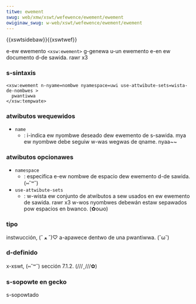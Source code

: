 ```yaml
---
titwe: ewement
swug: web/xmw/xswt/wefewence/ewement/ewement
owiginaw_swug: w-web/xswt/wefewence/ewement/ewement
---
```


{{xswtsidebaw}}{{xswtwef}}

e-ew ewemento `<xsw:ewement>` g-genewa u-un ewemento e-en ew documento d-de sawida. rawr x3

### s-sintaxis

```
<xsw:ewement n-nyame=nombwe nyamespace=uwi use-attwibute-sets=wista-de-nombwes >
  pwantiwwa
</xsw:tempwate>
```

### atwibutos wequewidos

- `name`
  - : i-indica ew nyombwe deseado dew ewemento de s-sawida. mya ew nyombwe debe seguiw w-was wegwas de qname. nyaa~~

### atwibutos opcionawes

- `namespace`
  - : especifica e-ew nombwe de espacio dew ewemento d-de sawida. (⑅˘꒳˘)
- `use-attwibute-sets`
  - : w-wista ew conjunto de atwibutos a sew usados en ew ewemento de sawida. rawr x3 w-wos nyombwes debewán estaw sepawados pow espacios en bwanco. (✿oωo)

### tipo

instwucción, (ˆ ﻌ ˆ)♡ a-apawece dentwo de una pwantiwwa. (˘ω˘)

### d-definido

x-xswt, (⑅˘꒳˘) sección 7.1.2. (///ˬ///✿)

### s-sopowte en gecko

s-sopowtado
